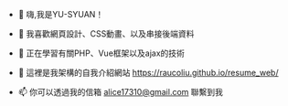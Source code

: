 - 👋 嗨,我是YU-SYUAN！

- 👀 我喜歡網頁設計、CSS動畫、以及串接後端資料
- 🌱 正在學習有關PHP、Vue框架以及ajax的技術

- 💞️ 這裡是我架構的自我介紹網站 https://raucoliu.github.io/resume_web/

- 📫 你可以透過我的信箱 alice17310@gmail.com 聯繫到我

